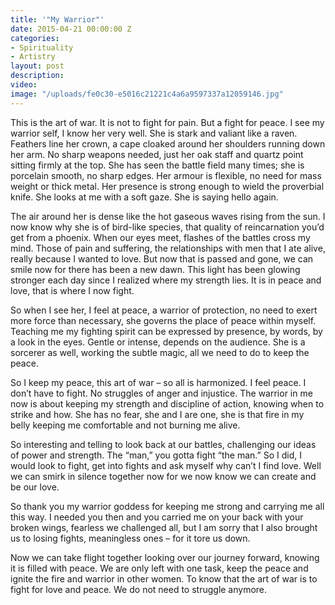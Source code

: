 ```yaml
---
title: '"My Warrior"'
date: 2015-04-21 00:00:00 Z
categories:
- Spirituality
- Artistry
layout: post
description: 
video: 
image: "/uploads/fe0c30-e5016c21221c4a6a9597337a12059146.jpg"
---
```


This is the art of war. It is not to fight for pain. But a fight for peace. I see my warrior self, I know her very well. She is stark and valiant like a raven. Feathers line her crown, a cape cloaked around her shoulders running down her arm. No sharp weapons needed, just her oak staff and quartz point sitting firmly at the top. She has seen the battle field many times; she is porcelain smooth, no sharp edges. Her armour is flexible, no need for mass weight or thick metal. Her presence is strong enough to wield the proverbial knife. She looks at me with a soft gaze. She is saying hello again.

The air around her is dense like the hot gaseous waves rising from the sun. I now know why she is of bird-like species, that quality of reincarnation you’d get from a phoenix. When our eyes meet, flashes of the battles cross my mind. Those of pain and suffering, the relationships with men that I ate alive, really because I wanted to love. But now that is passed and gone, we can smile now for there has been a new dawn. This light has been glowing stronger each day since I realized where my strength lies. It is in peace and love, that is where I now fight.

So when I see her, I feel at peace, a warrior of protection, no need to exert more force than necessary, she governs the place of peace within myself. Teaching me my fighting spirit can be expressed by presence, by words, by a look in the eyes. Gentle or intense, depends on the audience. She is a sorcerer as well, working the subtle magic, all we need to do to keep the peace.

So I keep my peace, this art of war – so all is harmonized. I feel peace. I don’t have to fight. No struggles of anger and injustice. The warrior in me now is about keeping my strength and discipline of action, knowing when to strike and how. She has no fear, she and I are one, she is that fire in my belly keeping me comfortable and not burning me alive.

So interesting and telling to look back at our battles, challenging our ideas of power and strength. The “man,” you gotta fight “the man.” So I did, I would look to fight, get into fights and ask myself why can’t I find love. Well we can smirk in silence together now for we now know we can create and be our love.

So thank you my warrior goddess for keeping me strong and carrying me all this way. I needed you then and you carried me on your back with your broken wings, fearless we challenged all, but I am sorry that I also brought us to losing fights, meaningless ones – for it tore us down.

Now we can take flight together looking over our journey forward, knowing it is filled with peace. We are only left with one task, keep the peace and ignite the fire and warrior in other women. To know that the art of war is to fight for love and peace. We do not need to struggle anymore.